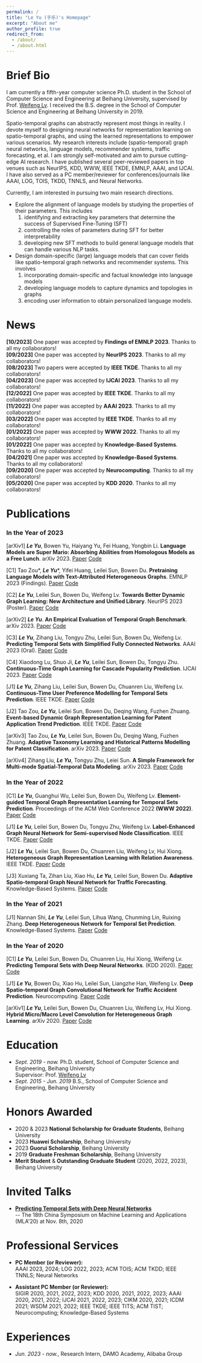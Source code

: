 ```yaml
---
permalink: /
title: "Le Yu (于乐)'s Homepage"
excerpt: "About me"
author_profile: true
redirect_from: 
  - /about/
  - /about.html
---
```



Brief Bio
======
I am currently a fifth-year computer science Ph.D. student in the School of Computer Science and Engineering at Beihang University, 
supervised by Prof. [Weifeng Lv](https://scse.buaa.edu.cn/info/1387/10314.htm). 
I received the B.S. degree in the School of Computer Science and Engineering at Beihang University in 2019. 

Spatio-temporal graphs can abstractly represent most things in reality. 
I devote myself to designing neural networks for representation learning on spatio-temporal graphs, and using the learned representations to empower various scenarios.
My research interests include (spatio-temporal) graph neural networks, language models, recommender systems, traffic forecasting, et al.
I am strongly self-motivated and aim to pursue cutting-edge AI research.
I have published several peer-reviewed papers in top venues such as NeurIPS, KDD, WWW, IEEE TKDE, EMNLP, AAAI, and IJCAI.
I have also served as a PC member/reviewer for conferences/journals like AAAI, LOG, TOIS, TKDD, TNNLS, and Neural Networks.


Currently, I am interested in pursuing two main research directions. 
* Explore the alignment of language models by studying the properties of their parameters. This includes
  1. identifying and extracting key parameters that determine the success of Supervised Fine-Tuning (SFT)
  2. controlling the roles of parameters during SFT for better interpretability
  3. developing new SFT methods to build general language models that can handle various NLP tasks.
* Design domain-specific (large) language models that can cover fields like spatio-temporal graph networks and recommender systems. This involves
  1. incorporating domain-specific and factual knowledge into language models
  2. developing language models to capture dynamics and topologies in graphs
  3. encoding user information to obtain personalized language models.


News
======
**[10/2023]** One paper was accepted by **Findings of EMNLP 2023**. Thanks to all my collaborators!\
**[09/2023]** One paper was accepted by **NeurIPS 2023**. Thanks to all my collaborators!\
**[08/2023]** Two papers were accepted by **IEEE TKDE**. Thanks to all my collaborators!\
**[04/2023]** One paper was accepted by **IJCAI 2023**. Thanks to all my collaborators!\
**[12/2022]** One paper was accepted by **IEEE TKDE**. Thanks to all my collaborators!\
**[11/2022]** One paper was accepted by **AAAI 2023**. Thanks to all my collaborators!\
**[03/2022]** One paper was accepted by **IEEE TKDE**. Thanks to all my collaborators!\
**[01/2022]** One paper was accepted by **WWW 2022**. Thanks to all my collaborators!\
**[01/2022]** One paper was accepted by **Knowledge-Based Systems**. Thanks to all my collaborators!\
**[04/2021]** One paper was accepted by **Knowledge-Based Systems**. Thanks to all my collaborators!\
**[09/2020]** One paper was accepted by **Neurocomputing**. Thanks to all my collaborators!\
**[05/2020]** One paper was accepted by **KDD 2020**. Thanks to all my collaborators!


Publications
======
### In the Year of 2023

[arXiv1] ***Le Yu***, Bowen Yu, Haiyang Yu, Fei Huang, Yongbin Li.
  **Language Models are Super Mario: Absorbing Abilities from Homologous Models as a Free Lunch**.
  arXiv 2023.
  [Paper](https://arxiv.org/abs/2311.03099) 
  [Code](https://github.com/yule-BUAA/MergeLM)

[C1] Tao Zou*, ***Le Yu****, Yifei Huang, Leilei Sun, Bowen Du. 
  **Pretraining Language Models with Text-Attributed Heterogeneous Graphs**.
  EMNLP 2023 (Findings).
  [Paper](https://arxiv.org/abs/2310.12580) 
  [Code](https://github.com/hope-rita/thlm)

[C2] ***Le Yu***, Leilei Sun, Bowen Du, Weifeng Lv. 
  **Towards Better Dynamic Graph Learning: New Architecture and Unified Library**.
  NeurIPS 2023 (Poster).
  [Paper](https://arxiv.org/abs/2303.13047) 
  [Code](https://github.com/yule-BUAA/DyGLib)

[arXiv2] ***Le Yu***.
  **An Empirical Evaluation of Temporal Graph Benchmark**.
  arXiv 2023.
  [Paper](https://arxiv.org/abs/2307.12510) 
  [Code](https://github.com/yule-BUAA/DyGLib_TGB)

[C3] ***Le Yu***, Zihang Liu, Tongyu Zhu, Leilei Sun, Bowen Du, Weifeng Lv. 
  **Predicting Temporal Sets with Simplified Fully Connected Networks**.
  AAAI 2023 (Oral).
  [Paper](https://ojs.aaai.org/index.php/AAAI/article/view/25609) 
  [Code](https://github.com/yule-BUAA/SFCNTSP)

[C4] Xiaodong Lu, Shuo Ji, ***Le Yu***, Leilei Sun, Bowen Du, Tongyu Zhu. 
  **Continuous-Time Graph Learning for Cascade Popularity Prediction**.
  IJCAI 2023.
  [Paper](https://www.ijcai.org/proceedings/2023/0247) 
  [Code](https://github.com/lxd99/CTCP)

[J1] ***Le Yu***, Zihang Liu, Leilei Sun, Bowen Du, Chuanren Liu, Weifeng Lv.
  **Continuous-Time User Preference Modelling for Temporal Sets Prediction**.
  IEEE TKDE.
  [Paper](https://ieeexplore.ieee.org/document/10234655) 
  [Code](https://github.com/yule-BUAA/CTTSP)

[J2] Tao Zou, ***Le Yu***, Leilei Sun, Bowen Du, Deqing Wang, Fuzhen Zhuang.
  **Event-based Dynamic Graph Representation Learning for Patent Application Trend Prediction**.
  IEEE TKDE.
  [Paper](https://ieeexplore.ieee.org/document/10243551) 
  [Code](https://github.com/Hope-Rita/EDGPAT)

[arXiv3] Tao Zou, ***Le Yu***, Leilei Sun, Bowen Du, Deqing Wang, Fuzhen Zhuang.
  **Adaptive Taxonomy Learning and Historical Patterns Modelling for Patent Classification**.
  arXiv 2023.
  [Paper](https://arxiv.org/abs/2308.05385) 
  [Code](https://github.com/hope-rita/patcls)

[arXiv4] Zihang Liu, ***Le Yu***, Tongyu Zhu, Leiei Sun.
  **A Simple Framework for Multi-mode Spatial-Temporal Data Modeling**.
  arXiv 2023.
  [Paper](https://arxiv.org/abs/2308.11204) 
  [Code](https://github.com/lzhmarkk/simmst)

### In the Year of 2022
[C1] ***Le Yu***, Guanghui Wu, Leilei Sun, Bowen Du, Weifeng Lv.
  **Element-guided Temporal Graph Representation Learning for Temporal Sets Prediction**.
  Proceedings of the ACM Web Conference 2022 **(WWW 2022)**.
  [Paper](https://dl.acm.org/doi/10.1145/3485447.3512064) 
  [Code](https://github.com/yule-BUAA/ETGNN)
  
[J1] ***Le Yu***, Leilei Sun, Bowen Du, Tongyu Zhu, Weifeng Lv. 
  **Label-Enhanced Graph Neural Network for Semi-supervised Node Classification**. 
  IEEE TKDE.
  [Paper](https://ieeexplore.ieee.org/document/9997579) 
  [Code](https://github.com/yule-BUAA/LEGNN)

[J2] ***Le Yu***, Leilei Sun, Bowen Du, Chuanren Liu, Weifeng Lv, Hui Xiong. 
  **Heterogeneous Graph Representation Learning with Relation Awareness**.
  IEEE TKDE.
  [Paper](https://ieeexplore.ieee.org/document/9737399) 
  [Code](https://github.com/yule-BUAA/R-HGNN)  
  
[J3] Xuxiang Ta, Zihan Liu, Xiao Hu, ***Le Yu***, Leilei Sun, Bowen Du.
  **Adaptive Spatio-temporal Graph Neural Network for Traffic Forecasting**.
  Knowledge-Based Systems.
  [Paper](https://www.sciencedirect.com/science/article/pii/S0950705122000508) 
  [Code](https://github.com/LiuZH-19/Ada-STNet)  
  
### In the Year of 2021
[J1] Nannan Shi, ***Le Yu***, Leilei Sun, Lihua Wang, Chunming Lin, Ruixing Zhang.
  **Deep Heterogeneous Network for Temporal Set Prediction**.
  Knowledge-Based Systems.
  [Paper](https://www.sciencedirect.com/science/article/pii/S0950705121003026) 
  [Code](https://github.com/xinlingdedeng/DHNTSP)
  
### In the Year of 2020
[C1] ***Le Yu***, Leilei Sun, Bowen Du, Chuanren Liu, Hui Xiong, Weifeng Lv. 
  **Predicting Temporal Sets with Deep Neural Networks**. 
  (KDD 2020).
  [Paper](https://dl.acm.org/doi/abs/10.1145/3394486.3403152) 
  [Code](https://github.com/yule-BUAA/DNNTSP)

[J1] ***Le Yu***, Bowen Du, Xiao Hu, Leilei Sun, Liangzhe Han, Weifeng Lv. 
  **Deep Spatio-temporal Graph Convolutional Network for Traffic Accident Prediction**.
  Neurocomputing.
  [Paper](https://www.sciencedirect.com/science/article/pii/S092523122031451X) 
  [Code](https://github.com/yule-BUAA/DSTGCN)  

[arXiv1] ***Le Yu***, Leilei Sun, Bowen Du, Chuanren Liu, Weifeng Lv, Hui Xiong. 
  **Hybrid Micro/Macro Level Convolution for Heterogeneous Graph Learning**.
  arXiv 2020.
  [Paper](https://arxiv.org/abs/2012.14722) 
  [Code](https://github.com/yule-BUAA/HGConv)  


Education
======
* *Sept. 2019 - now.* Ph.D. student, School of Computer Science and Engineering, Beihang University\
  Supervisor: Prof. [Weifeng Lv](https://scse.buaa.edu.cn/info/1387/10314.htm)
* *Sept. 2015 - Jun. 2019* B.S., School of Computer Science and Engineering, Beihang University


Honors Awarded
======
* 2020 & 2023 **National Scholarship for Graduate Students**, Beihang University
* 2023 **Huawei Scholarship**, Beihang University
* 2023 **Guorui Scholarship**, Beihang University
* 2019 **Graduate Freshman Scholarship**, Beihang University
* **Merit Student** & **Outstanding Graduate Student** (2020, 2022, 2023), Beihang University


Invited Talks
======
- [**Predicting Temporal Sets with Deep Neural Networks**](https://www.lamda.nju.edu.cn/conf/mla20/poster.html) \
-- The 18th China Symposium on Machine Learning and Applications (MLA'20) at Nov. 8th, 2020


Professional Services
======
* **PC Member (or Reviewer):**\
  AAAI 2023, 2024; 
  LOG 2022, 2023;
  ACM TOIS; ACM TKDD; IEEE TNNLS; Neural Networks

* **Assistant PC Member (or Reviewer):**\
  SIGIR 2020, 2021, 2022, 2023;
  KDD 2020, 2021, 2022, 2023;
  AAAI 2020, 2021, 2022;
  IJCAI 2021, 2022, 2023;
  CIKM 2020, 2021; 
  ICDM 2021;
  WSDM 2021, 2022;
  IEEE TKDE; IEEE TITS; ACM TIST; Neurocomputing; Knowledge-Based Systems
  

Experiences
======
* *Jun. 2023 - now.*, Research Intern, DAMO Academy, Alibaba Group
